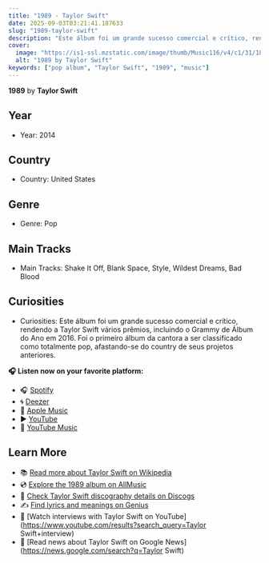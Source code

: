 ```yaml
---
title: "1989 - Taylor Swift"
date: 2025-09-03T03:21:41.187633
slug: "1989-taylor-swift"
description: "Este álbum foi um grande sucesso comercial e crítico, rendendo a Taylor Swift vários prêmios, incluindo o Grammy de Álbum do Ano em 2016."
cover:
  image: "https://is1-ssl.mzstatic.com/image/thumb/Music116/v4/c1/31/18/c131181b-ca3e-d945-16b2-48ea6bcd64d4/23UM1IM11868.rgb.jpg/500x500bb.jpg"
  alt: "1989 by Taylor Swift"
keywords: ["pop album", "Taylor Swift", "1989", "music"]
---
```


**1989** by **Taylor Swift**
## Year
- Year: 2014
## Country
- Country: United States
## Genre
- Genre: Pop
## Main Tracks
- Main Tracks: Shake It Off, Blank Space, Style, Wildest Dreams, Bad Blood
## Curiosities
- Curiosities: Este álbum foi um grande sucesso comercial e crítico, rendendo a Taylor Swift vários prêmios, incluindo o Grammy de Álbum do Ano em 2016. Foi o primeiro álbum da cantora a ser classificado como totalmente pop, afastando-se do country de seus projetos anteriores.



**🎧 Listen now on your favorite platform:**

- 🎧 [Spotify](https://open.spotify.com/search/1989%20Taylor%20Swift)
- 🌀 [Deezer](https://www.deezer.com/search/1989%20Taylor%20Swift)
- 🍎 [Apple Music](https://music.apple.com/search?term=1989%20Taylor%20Swift)
- ▶️ [YouTube](https://www.youtube.com/results?search_query=1989%20Taylor%20Swift)
- 🎵 [YouTube Music](https://music.youtube.com/search?q=1989%20Taylor%20Swift)

## Learn More

- 📚 [Read more about Taylor Swift on Wikipedia](https://en.wikipedia.org/wiki/Taylor+Swift)
- 💿 [Explore the 1989 album on AllMusic](https://www.allmusic.com/search/albums/1989)
- 📀 [Check Taylor Swift discography details on Discogs](https://www.discogs.com/search/?q=1989+Taylor+Swift&type=all)
- ✍️ [Find lyrics and meanings on Genius](https://genius.com/search?q=1989%20Taylor+Swift)
- 🎤 [Watch interviews with Taylor Swift on YouTube](https://www.youtube.com/results?search_query=Taylor Swift+interview)
- 📰 [Read news about Taylor Swift on Google News](https://news.google.com/search?q=Taylor Swift)